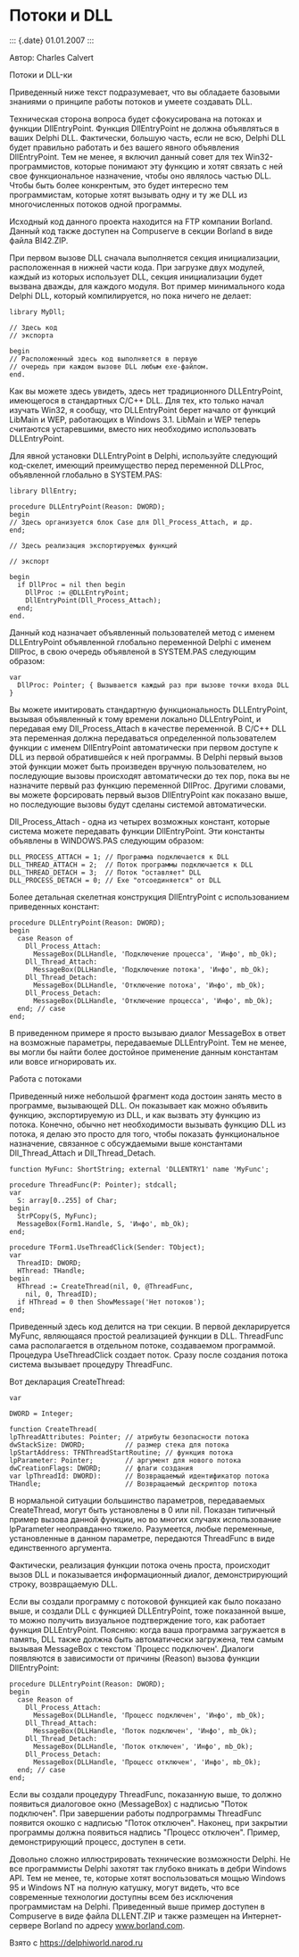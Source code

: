 Потоки и DLL
============

::: {.date}
01.01.2007
:::

Автор: Charles Calvert

Потоки и DLL-ки

Приведенный ниже текст подразумевает, что вы обладаете базовыми знаниями
о принципе работы потоков и умеете создавать DLL.

Техническая сторона вопроса будет сфокусирована на потоках и функции
DllEntryPoint. Функция DllEntryPoint не должна объявляться в ваших
Delphi DLL. Фактически, большую часть, если не всю, Delphi DLL будет
правильно работать и без вашего явного объявления DllEntryPoint. Тем не
менее, я включил данный совет для тех Win32-программистов, которые
понимают эту функцию и хотят связать с ней свое функциональное
назначение, чтобы оно являлось частью DLL. Чтобы быть более конкрентым,
это будет интересно тем программистам, которые хотят вызывать одну и ту
же DLL из многочисленных потоков одной программы.

Исходный код данного проекта находится на FTP компании Borland. Данный
код также доступен на Compuserve в секции Borland в виде файла BI42.ZIP.

При первом вызове DLL сначала выполняется секция инициализации,
расположенная в нижней части кода. При загрузке двух модулей, каждый из
которых использует DLL, секция инициализации будет вызвана дважды, для
каждого модуля. Вот пример минимального кода Delphi DLL, который
компилируется, но пока ничего не делает:

    library MyDll;
     
    // Здесь код
    // экспорта
     
    begin
    // Расположенный здесь код выполняется в первую
    // очередь при каждом вызове DLL любым exe-файлом.
    end.

Как вы можете здесь увидеть, здесь нет традиционного DLLEntryPoint,
имеющегося в стандартных C/C++ DLL. Для тех, кто только начал изучать
Win32, я сообщу, что DLLEntryPoint берет начало от функций LibMain и
WEP, работающих в Windows 3.1. LibMain и WEP теперь считаются
устаревшими, вместо них необходимо использовать DLLEntryPoint.

Для явной установки DLLEntryPoint в Delphi, используйте следующий
код-скелет, имеющий преимущество перед переменной DLLProc, объявленной
глобально в SYSTEM.PAS:

    library DllEntry;
     
    procedure DLLEntryPoint(Reason: DWORD);
    begin
    // Здесь организуется блок Case для Dll_Process_Attach, и др.
    end;
     
    // Здесь реализация экспортируемых функций
     
    // экспорт
     
    begin
      if DllProc = nil then begin
        DllProc := @DLLEntryPoint;
        DllEntryPoint(Dll_Process_Attach);
      end;
    end.

Данный код назначает объявленный пользователей метод с именем
DLLEntryPoint объявленной глобально переменной Delphi с именем DllProc,
в свою очередь объявленой в SYSTEM.PAS следующим образом:

    var
      DllProc: Pointer; { Вызывается каждый раз при вызове точки входа DLL }

Вы можете имитировать стандартную функциональность DLLEntryPoint,
вызывая объявленный к тому времени локально DLLEntryPoint, и передавая
ему Dll\_Process\_Attach в качестве переменной. В C/C++ DLL эта
переменная должна передаваться определенной пользователем функции с
именем DllEntryPoint автоматически при первом доступе к DLL из первой
обратившейся к ней программы. В Delphi первый вызов этой функции может
быть произведен вручную пользователем, но последующие вызовы происходят
автоматически до тех пор, пока вы не назначите первый раз функцию
переменной DllProc. Другими словами, вы можете форсировать первый вызов
DllEntryPoint как показано выше, но последующие вызовы будут сделаны
системой автоматически.

Dll\_Process\_Attach - одна из четырех возможных констант, которые
система можете передавать функции DllEntryPoint. Эти константы объявлены
в WINDOWS.PAS следующим образом:

    DLL_PROCESS_ATTACH = 1; // Программа подключается к DLL
    DLL_THREAD_ATTACH = 2;  // Поток программы подключается к DLL
    DLL_THREAD_DETACH = 3;  // Поток "оставляет" DLL
    DLL_PROCESS_DETACH = 0; // Exe "отсоединяется" от DLL

Более детальная скелетная конструкция DllEntryPoint с использованием
приведенных констант:

    procedure DLLEntryPoint(Reason: DWORD);
    begin
      case Reason of
        Dll_Process_Attach:
          MessageBox(DLLHandle, 'Подключение процесса', 'Инфо', mb_Ok);
        Dll_Thread_Attach:
          MessageBox(DLLHandle, 'Подключение потока', 'Инфо', mb_Ok);
        Dll_Thread_Detach:
          MessageBox(DLLHandle, 'Отключение потока', 'Инфо', mb_Ok);
        Dll_Process_Detach:
          MessageBox(DLLHandle, 'Отключение процесса', 'Инфо', mb_Ok);
      end; // case
    end;

В приведенном примере я просто вызываю диалог MessageBox в ответ на
возможные параметры, передаваемые DLLEntryPoint. Тем не менее, вы могли
бы найти более достойное применение данным константам или вовсе
игнорировать их.

Работа с потоками

Приведенный ниже небольшой фрагмент кода достоин занять место в
программе, вызывающей DLL. Он показывает как можно объявить функцию,
экспортируемую из DLL, и как вызвать эту функцию из потока. Конечно,
обычно нет необходимости вызывать функцию DLL из потока, я делаю это
просто для того, чтобы показать функциональное назначение, связанное с
обсуждаемыми выше константами Dll\_Thread\_Attach и Dll\_Thread\_Detach.

    function MyFunc: ShortString; external 'DLLENTRY1' name 'MyFunc';
     
    procedure ThreadFunc(P: Pointer); stdcall;
    var
      S: array[0..255] of Char;
    begin
      StrPCopy(S, MyFunc);
      MessageBox(Form1.Handle, S, 'Инфо', mb_Ok);
    end;
     
    procedure TForm1.UseThreadClick(Sender: TObject);
    var
      ThreadID: DWORD;
      HThread: THandle;
    begin
      HThread := CreateThread(nil, 0, @ThreadFunc,
        nil, 0, ThreadID);
      if HThread = 0 then ShowMessage('Нет потоков');
    end;

Приведенный здесь код делится на три секции. В первой декларируется
MyFunc, являющаяся простой реализацией функции в DLL. ThreadFunc сама
располагается в отдельном потоке, создаваемом программой. Процедура
UseThreadClick создает поток. Сразу после создания потока система
вызывает процедуру ThreadFunc.

Вот декларация CreateThread:

    var
     
    DWORD = Integer;
     
    function CreateThread(
    lpThreadAttributes: Pointer; // атрибуты безопасности потока
    dwStackSize: DWORD;          // размер стека для потока
    lpStartAddress: TFNThreadStartRoutine; // функция потока
    lpParameter: Pointer;        // аргумент для нового потока 
    dwCreationFlags: DWORD;      // флаги создания
    var lpThreadId: DWORD):      // Возвращаемый идентификатор потока
    THandle;                     // Возвращаемый дескриптор потока

В нормальной ситуации большинство параметров, передаваемых CreateThread,
могут быть установлены в 0 или nil. Показан типичный пример вызова
данной функции, но во многих случаях использование lpParameter
неоправданно тяжело. Разумеется, любые переменные, установленные в
данном параметре, передаются ThreadFunc в виде единственного аргумента.

Фактически, реализация функции потока очень проста, происходит вызов DLL
и показывается информационный диалог, демонстрирующий строку,
возвращаемую DLL.

Если вы создали программу с потоковой функцией как было показано выше, и
создали DLL с функцией DLLEntryPoint, тоже показанной выше, то можно
получить визуальное подтверждение того, как работает функция
DLLEntryPoint. Поясняю: когда ваша программа загружается в память, DLL
также должна быть автоматически загружена, тем самым вызывая MessageBox
с текстом \`Процесс подключен\'. Диалоги появляются в зависимости от
причины (Reason) вызова функции DllEntryPoint:

    procedure DLLEntryPoint(Reason: DWORD);
    begin
      case Reason of
        Dll_Process_Attach:
          MessageBox(DLLHandle, 'Процесс подключен', 'Инфо', mb_Ok);
        Dll_Thread_Attach:
          MessageBox(DLLHandle, 'Поток подключен', 'Инфо', mb_Ok);
        Dll_Thread_Detach:
          MessageBox(DLLHandle, 'Поток отключен', 'Инфо', mb_Ok);
        Dll_Process_Detach:
          MessageBox(DLLHandle, 'Процесс отключен', 'Инфо', mb_Ok);
      end; // case
    end;

Если вы создали процедуру ThreadFunc, показанную выше, то должно
появиться диалоговое окно (MessageBox) с надписью \"Поток подключен\".
При завершении работы подпрограммы ThreadFunc появится окошко с надписью
\"Поток отключен\". Наконец, при закрытии программы должна появиться
надпись \"Процесс отключен\". Пример, демонстрирующий процесс, доступен
в сети.

Довольно сложно иллюстрировать технические возможности Delphi. Не все
программисты Delphi захотят так глубоко вникать в дебри Windows API. Тем
не менее, те, которые хотят воспользоваться мощью Windows 95 и Windows
NT на полную катушку, могут видеть, что все современные технологии
доступны всем без исключения программистам на Delphi. Приведенный выше
пример доступен в Compuserve в виде файла DLLENT.ZIP и также размещен на
Интернет-сервере Borland по адресу www.borland.com.

Взято с <https://delphiworld.narod.ru>
